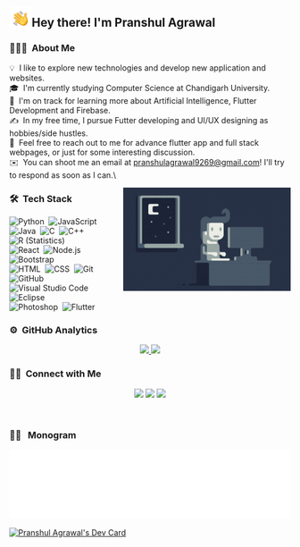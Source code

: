 <img alt="Night Coding" src="./assets/Hand%20Wave.gif" width='40' align="left"/><h2>Hey there! I'm Pranshul Agrawal</h2>

### 👨🏻‍💻 &nbsp;About Me

💡 &nbsp;I like to explore new technologies and develop new application and websites.\
🎓 &nbsp;I'm currently studying Computer Science at Chandigarh University.\
🌱 &nbsp;I'm on track for learning more about Artificial Intelligence, Flutter Development and Firebase.\
✍️ &nbsp;In my free time, I pursue Futter developing and UI/UX designing as hobbies/side hustles.\
💬 &nbsp;Feel free to reach out to me for advance flutter app and full stack webpages, or just for some interesting discussion.\
✉️ &nbsp;You can shoot me an email at pranshulagrawal9269@gmail.com! I'll try to respond as soon as I can.\

<img alt="Night Coding" src="./assets/Night-Coding.gif" align="right"/>

### 🛠 &nbsp;Tech Stack

![Python](https://img.shields.io/badge/-Python-05122A?style=flat&logo=python)&nbsp;
![JavaScript](https://img.shields.io/badge/-JavaScript-05122A?style=flat&logo=javascript)&nbsp;
![Java](https://img.shields.io/badge/-Java-05122A?style=flat&logo=Java&logoColor=FFA518)&nbsp;
![C](https://img.shields.io/badge/-C-05122A?style=flat&logo=C&logoColor=A8B9CC)&nbsp;
![C++](https://img.shields.io/badge/-C++-05122A?style=flat&logo=C%2B%2B&logoColor=00599C)&nbsp;
![R (Statistics)](https://img.shields.io/badge/-R-05122A?style=flat&logo=R&logoColor=276DC3)\
![React](https://img.shields.io/badge/-React-05122A?style=flat&logo=react)&nbsp;
![Node.js](https://img.shields.io/badge/-Node.js-05122A?style=flat&logo=node.js)&nbsp;
![Bootstrap](https://img.shields.io/badge/-Bootstrap-05122A?style=flat&logo=bootstrap&logoColor=563D7C)\
![HTML](https://img.shields.io/badge/-HTML-05122A?style=flat&logo=HTML5)&nbsp;
![CSS](https://img.shields.io/badge/-CSS-05122A?style=flat&logo=CSS3&logoColor=1572B6)&nbsp;
![Git](https://img.shields.io/badge/-Git-05122A?style=flat&logo=git)&nbsp;
![GitHub](https://img.shields.io/badge/-GitHub-05122A?style=flat&logo=github)&nbsp;
![Visual Studio Code](https://img.shields.io/badge/-Visual%20Studio%20Code-05122A?style=flat&logo=visual-studio-code&logoColor=007ACC)&nbsp;
![Eclipse](https://img.shields.io/badge/-Eclipse-05122A?style=flat&logo=eclipse-ide&logoColor=2C2255)\
![Photoshop](https://img.shields.io/badge/-Photoshop-05122A?style=flat&logo=adobe-photoshop)&nbsp;
![Flutter](https://img.shields.io/badge/-Flutter-05122A?style=flat&logo=flutter)&nbsp;

### ⚙️ &nbsp;GitHub Analytics

<p align="center">
<a href="https://github.com/pranshulagrawal">
  <img height="180em" src="https://github-readme-stats-eight-theta.vercel.app/api?username=pranshulagrawal&show_icons=true&theme=algolia&include_all_commits=true&count_private=true"/>
  <img height="180em" src="https://github-readme-stats-eight-theta.vercel.app/api/top-langs/?username=pranshulagrawal&layout=compact&langs_count=8&theme=algolia"/>
</a>
</p>

### 🤝🏻 &nbsp;Connect with Me

<p align="center">
<a href="https://www.linkedin.com/in/pranshul-agrawal-84032a19a/"><img src="https://img.shields.io/badge/-Pranshul%20Agrawal%20-0077B5?style=flat&logo=Linkedin&logoColor=white"/></a>
<a href="mailto:pranshulagrawal9269@gmail.com"><img src="https://img.shields.io/badge/-Pranshulagrawal9269@gmail.com-D14836?style=flat&logo=Gmail&logoColor=white"/></a>
<a href="https://instagram.com/pranshulagrawal"><img src="https://img.shields.io/badge/-@pranshulagrawal-E4405F?style=flat&logo=Instagram&logoColor=white"/></a>
</p>
<br>

### 🤝🏻 &nbsp; Monogram

<p align="center">
  <img src="./assets/signature60cc76ce58234.gif" />
</p>

<a href="https://app.daily.dev/pranshulagraw"><img src="https://api.daily.dev/devcards/a91640243fd949209dcbe1268df6f239.png?r=5jf" width="400" alt="Pranshul Agrawal's Dev Card"/></a>
